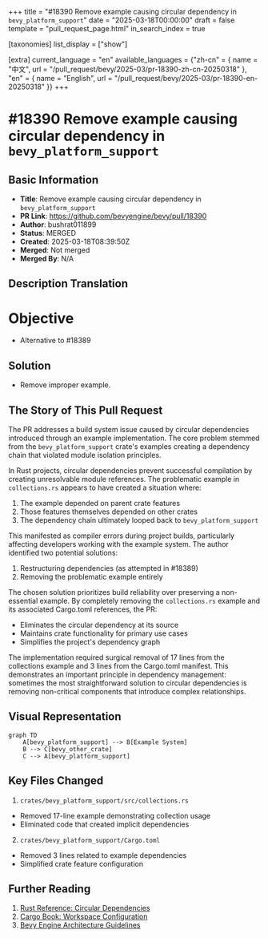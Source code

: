+++
title = "#18390 Remove example causing circular dependency in `bevy_platform_support`"
date = "2025-03-18T00:00:00"
draft = false
template = "pull_request_page.html"
in_search_index = true

[taxonomies]
list_display = ["show"]

[extra]
current_language = "en"
available_languages = {"zh-cn" = { name = "中文", url = "/pull_request/bevy/2025-03/pr-18390-zh-cn-20250318" }, "en" = { name = "English", url = "/pull_request/bevy/2025-03/pr-18390-en-20250318" }}
+++

# #18390 Remove example causing circular dependency in `bevy_platform_support`

## Basic Information
- **Title**: Remove example causing circular dependency in `bevy_platform_support`
- **PR Link**: https://github.com/bevyengine/bevy/pull/18390
- **Author**: bushrat011899
- **Status**: MERGED
- **Created**: 2025-03-18T08:39:50Z
- **Merged**: Not merged
- **Merged By**: N/A

## Description Translation
# Objective

- Alternative to #18389

## Solution

- Remove improper example.

## The Story of This Pull Request

The PR addresses a build system issue caused by circular dependencies introduced through an example implementation. The core problem stemmed from the `bevy_platform_support` crate's examples creating a dependency chain that violated module isolation principles.

In Rust projects, circular dependencies prevent successful compilation by creating unresolvable module references. The problematic example in `collections.rs` appears to have created a situation where:

1. The example depended on parent crate features
2. Those features themselves depended on other crates
3. The dependency chain ultimately looped back to `bevy_platform_support`

This manifested as compiler errors during project builds, particularly affecting developers working with the example system. The author identified two potential solutions:

1. Restructuring dependencies (as attempted in #18389)
2. Removing the problematic example entirely

The chosen solution prioritizes build reliability over preserving a non-essential example. By completely removing the `collections.rs` example and its associated Cargo.toml references, the PR:

- Eliminates the circular dependency at its source
- Maintains crate functionality for primary use cases
- Simplifies the project's dependency graph

The implementation required surgical removal of 17 lines from the collections example and 3 lines from the Cargo.toml manifest. This demonstrates an important principle in dependency management: sometimes the most straightforward solution to circular dependencies is removing non-critical components that introduce complex relationships.

## Visual Representation

```mermaid
graph TD
    A[bevy_platform_support] --> B[Example System]
    B --> C[bevy_other_crate]
    C --> A[bevy_platform_support]
```

## Key Files Changed

1. `crates/bevy_platform_support/src/collections.rs`
- Removed 17-line example demonstrating collection usage
- Eliminated code that created implicit dependencies

2. `crates/bevy_platform_support/Cargo.toml`
- Removed 3 lines related to example dependencies
- Simplified crate feature configuration

## Further Reading

1. [Rust Reference: Circular Dependencies](https://doc.rust-lang.org/cargo/reference/features.html#circular-dependencies)
2. [Cargo Book: Workspace Configuration](https://doc.rust-lang.org/cargo/reference/workspaces.html)
3. [Bevy Engine Architecture Guidelines](https://bevyengine.org/learn/book/getting-started/ecs/)